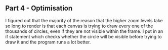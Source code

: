 ## Part 4 - Optimisation

I figured out that the majority of the reason that the higher zoom levels take so long to render is that each canvas is trying to draw every one of the thousands of circles, even if they are not visible within the frame. I put in an if statement which checks whether the circle will be visible before trying to draw it and the program runs a lot better.